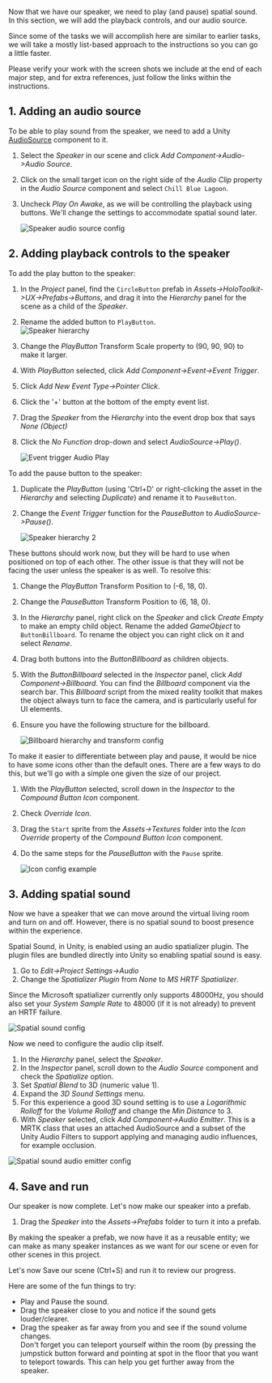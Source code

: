 <!-- ## 6. Spatial Sound --> 

Now that we have our speaker, we need to play (and pause) spatial sound.
In this section, we will add the playback controls, and our audio source. 

Since some of the tasks we will accomplish here are similar to earlier tasks, we will take a mostly list-based approach to the instructions so you can go a little faster.  

Please verify your work with the screen shots we include at the end of each major step, and for extra references, just follow the links within the instructions.   
 

## 1. Adding an audio source 

To be able to play sound from the speaker, we need to add a Unity [AudioSource](https://docs.unity3d.com/ScriptReference/AudioSource.html) component to it.   

1. Select the *Speaker* in our scene and click *Add Component->Audio->Audio Source*.
1. Click on the small target icon on the right side of the *Audio Clip* property in the *Audio Source* component and select `Chill Blue Lagoon`.
1. Uncheck *Play On Awake*, as we will be controlling the playback using buttons. We'll change the settings to accommodate spatial sound later.
 
	![Speaker audio source config](../media/SpeakerAudioSource.png)


## 2. Adding playback controls to the speaker
To add the play button to the speaker:

1. In the *Project* panel, find the `CircleButton` prefab in *Assets->HoloToolkit->UX->Prefabs->Buttons*, and drag it into the *Hierarchy* panel for the scene as a child of the *Speaker*.
2. Rename the added button to `PlayButton`.  
	![Speaker hierarchy](../media/PlayButton.png)

3. Change the *PlayButton* Transform Scale property to (90, 90, 90) to make it larger.
4. With *PlayButton* selected, click *Add Component->Event->Event Trigger*.
5. Click *Add New Event Type->Pointer Click*.
6. Click the '+' button at the bottom of the empty event list.
7. Drag the *Speaker* from the *Hierarchy* into the event drop box that says *None (Object)*
8. Click the *No Function* drop-down and select *AudioSource->Play()*.

	![Event trigger Audio Play](../media/EventTriggerAudioPlay.png)

To add the pause button to the speaker: 

1. Duplicate the *PlayButton* (using 'Ctrl+D' or right-clicking the asset in the *Hierarchy* and selecting *Duplicate*) and rename it to `PauseButton`.   
2. Change the *Event Trigger* function for the *PauseButton* to *AudioSource->Pause()*.

	![Speaker hierarchy 2](../media/EventTriggerAudioPause.png)

These buttons should work now, but they will be hard to use when positioned on top of each other. 
The other issue is that they will not be facing the user unless the speaker is as well. To resolve this:

1. Change the *PlayButton* Transform Position to (-6, 18, 0).
2. Change the *PauseButton* Transform Position to (6, 18, 0).
3. In the *Hierarchy* panel, right click on the *Speaker* and click *Create Empty* to make an empty child object. Rename the added *GameObject* to `ButtonBillboard`. To rename the object you can right click on it and select *Rename*. 
4. Drag both buttons into the *ButtonBillboard* as children objects.
5. With the *ButtonBillboard* selected in the *Inspector* panel, click *Add Component->Billboard*. You can find the *Billboard* component via the search bar. This *Billboard* script from the mixed reality toolkit that makes the object always turn to face the camera, and is particularly useful for UI elements.
6. Ensure you have the following structure for the billboard. 

	![Billboard hierarchy and transform config](../media/14.png)

To make it easier to differentiate between play and pause, it would be nice to have some icons other than the default ones. There are a few ways to do this, but we'll go with a simple one given the size of our project.

1. With the *PlayButton* selected, scroll down in the *Inspector* to the *Compound Button Icon* component.
2. Check *Override Icon*.
3. Drag the `Start` sprite from the *Assets->Textures* folder into the *Icon Override* property of the *Compound Button Icon* component. 
4. Do the same steps for the *PauseButton* with the `Pause` sprite.

	![Icon config example](../media/iconConfig.png)


## 3. Adding spatial sound 
Now we have a speaker that we can move around the virtual living room and turn on and off. However, there is no spatial sound to boost presence within the experience. 

Spatial Sound, in Unity, is enabled using an audio spatializer plugin. The plugin files are bundled directly into Unity so enabling spatial sound is easy.

1. Go to *Edit->Project Settings->Audio*
2. Change the *Spatializer Plugin* from *None* to *MS HRTF Spatializer*. 

Since the Microsoft spatializer currently only supports 48000Hz, you should also set your *System Sample Rate* to 48000 (if it is not already) to prevent an HRTF failure.

![Spatial sound config](../media/audio-250px.png)

Now we need to configure the audio clip itself.

1. In the *Hierarchy* panel, select the *Speaker*.
2. In the *Inspector* panel, scroll down to  the *Audio Source* component and check the *Spatialize* option.
3. Set *Spatial Blend* to 3D (numeric value 1).
4. Expand the *3D Sound Settings* menu.
5. For this experience a good 3D sound setting is to use a *Logarithmic Rolloff* for the *Volume Rolloff* and change the *Min Distance* to 3.
6. With *Speaker* selected, click *Add Component->Audio Emitter*. This is a MRTK class that uses an attached AudioSource and a subset of the Unity Audio Filters to support applying and managing audio influences, for example occlusion.

![Spatial sound audio emitter config](../media/3DSoundSettings.png)


## 4. Save and run 

Our speaker is now complete. Let's now make our speaker into a prefab. 

1. Drag the *Speaker* into the *Assets->Prefabs* folder to turn it into a prefab.  

By making the speaker a prefab, we now have it as a reusable entity; we can make as many speaker instances as we want for our scene or even for other scenes in this project. 

Let's now Save our scene (Ctrl+S) and run it to review our progress.  

Here are some of the fun things to try:   
- Play and Pause the sound.    
- Drag the speaker close to you and notice if the sound gets louder/clearer.     
- Drag the speaker as far away from you and see if the sound volume changes.   
  Don't forget you can teleport yourself within the room (by pressing the jumpstick button forward and pointing at spot in the floor that you want to teleport towards. This can help you get further away from the speaker.   
	

